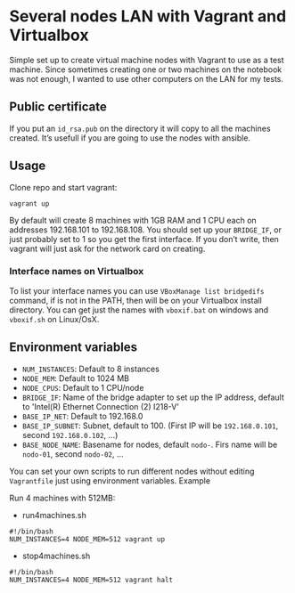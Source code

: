 # Several nodes LAN with Vagrant and Virtualbox

Simple set up to create virtual machine nodes with Vagrant to use as a test machine. Since sometimes creating one or two machines on the notebook was not enough, I wanted to use other computers on the LAN for my tests.

## Public certificate 

If you put an `id_rsa.pub` on the directory it will copy to all the machines created. It’s usefull if you are going to use the nodes with ansible.

## Usage

Clone repo and start vagrant:

```
vagrant up
```

By default will create 8 machines with 1GB RAM and 1 CPU each on addresses 192.168.101 to 192.168.108. You should set up your `BRIDGE_IF`, or just probably set to 1 so you get the first interface. If you don’t write, then vagrant will just ask for the network card on creating.

### Interface names on Virtualbox

To list your interface names you can use `VBoxManage list bridgedifs` command, if is not in the PATH, then will be on your Virtualbox install directory. You can get just the names with `vboxif.bat` on windows and `vboxif.sh` on Linux/OsX.

## Environment variables

- `NUM_INSTANCES`: Default to 8 instances
- `NODE_MEM`: Default to 1024 MB
- `NODE_CPUS`: Default to 1 CPU/node
- `BRIDGE_IF`: Name of the bridge adapter to set up the IP address, default to 'Intel(R) Ethernet Connection (2) I218-V'
- `BASE_IP_NET`: Default to 192.168.0
- `BASE_IP_SUBNET`: Subnet, default to 100. (First IP will be `192.168.0.101`, second `192.168.0.102`, ...)
- `BASE_NODE_NAME`: Basename for nodes, default `nodo-`. Firs name will be `nodo-01`, second `nodo-02`, ...

You can set your own scripts to run different nodes without editing `Vagrantfile` just using environment variables. Example

Run 4 machines with 512MB:

- run4machines.sh

```
#!/bin/bash
NUM_INSTANCES=4 NODE_MEM=512 vagrant up
```

- stop4machines.sh
```
#!/bin/bash
NUM_INSTANCES=4 NODE_MEM=512 vagrant halt
```

